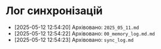 # Лог синхронізацій
- [2025-05-12 12:54:20] Архівовано: `2025_05_11.md`
- [2025-05-12 12:54:22] Архівовано: `00_memory_log.md.md`
- [2025-05-12 12:54:23] Архівовано: `sync_log.md`